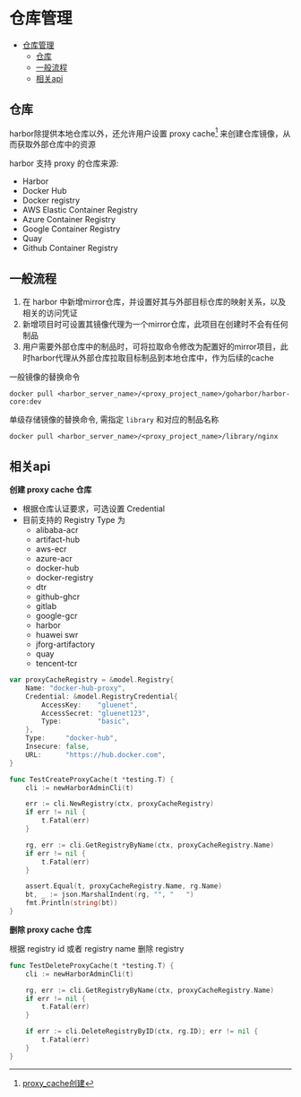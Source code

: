 # 仓库管理

- [仓库管理](#仓库管理)
	- [仓库](#仓库)
	- [一般流程](#一般流程)
	- [相关api](#相关api)

## 仓库

harbor除提供本地仓库以外，还允许用户设置 proxy cache[^1] 来创建仓库镜像，从而获取外部仓库中的资源

harbor 支持 proxy 的仓库来源: 
- Harbor
- Docker Hub
- Docker registry
- AWS Elastic Container Registry
- Azure Container Registry
- Google Container Registry
- Quay
- Github Container Registry

## 一般流程

1. 在 harbor 中新增mirror仓库，并设置好其与外部目标仓库的映射关系，以及相关的访问凭证
2. 新增项目时可设置其镜像代理为一个mirror仓库，此项目在创建时不会有任何制品
3. 用户需要外部仓库中的制品时，可将拉取命令修改为配置好的mirror项目，此时harbor代理从外部仓库拉取目标制品到本地仓库中，作为后续的cache

一般镜像的替换命令

```shell
docker pull <harbor_server_name>/<proxy_project_name>/goharbor/harbor-core:dev
```

单级存储镜像的替换命令, 需指定 `library` 和对应的制品名称

```shell
docker pull <harbor_server_name>/<proxy_project_name>/library/nginx
```

## 相关api

**创建 proxy cache 仓库**

- 根据仓库认证要求，可选设置 Credential
- 目前支持的 Registry Type 为
  - alibaba-acr
  - artifact-hub
  - aws-ecr
  - azure-acr
  - docker-hub
  - docker-registry
  - dtr
  - github-ghcr
  - gitlab
  - google-gcr
  - harbor
  - huawei swr
  - jforg-artifactory
  - quay
  - tencent-tcr

```go
var proxyCacheRegistry = &model.Registry{
	Name: "docker-hub-proxy",
	Credential: &model.RegistryCredential{
		AccessKey:    "gluenet",
		AccessSecret: "gluenet123",
		Type:         "basic",
	},
	Type:     "docker-hub",
	Insecure: false,
	URL:      "https://hub.docker.com",
}

func TestCreateProxyCache(t *testing.T) {
	cli := newHarborAdminCli(t)

	err := cli.NewRegistry(ctx, proxyCacheRegistry)
	if err != nil {
		t.Fatal(err)
	}

	rg, err := cli.GetRegistryByName(ctx, proxyCacheRegistry.Name)
	if err != nil {
		t.Fatal(err)
	}

	assert.Equal(t, proxyCacheRegistry.Name, rg.Name)
	bt, _ := json.MarshalIndent(rg, "", "	")
	fmt.Println(string(bt))
}
```

**删除 proxy cache 仓库**

根据 registry id 或者 registry name 删除 registry

```go
func TestDeleteProxyCache(t *testing.T) {
	cli := newHarborAdminCli(t)

	rg, err := cli.GetRegistryByName(ctx, proxyCacheRegistry.Name)
	if err != nil {
		t.Fatal(err)
	}

	if err := cli.DeleteRegistryByID(ctx, rg.ID); err != nil {
		t.Fatal(err)
	}
}
```

[^1]: [proxy_cache创建](https://goharbor.io/docs/2.1.0/administration/configure-proxy-cache)